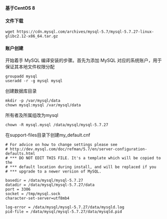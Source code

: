 **基于CentOS 8** 

#### 文件下载

```shell
wget https://cdn.mysql.com/archives/mysql-5.7/mysql-5.7.27-linux-glibc2.12-x86_64.tar.gz
```





#### 账户创建

开始着手 MySQL 编译安装的步骤。首先为添加 MySQL 对应的系统账户，用于保证其本地文件权限分配

```shell
groupadd mysql
useradd -r -g mysql mysql
```

创建数据库目录

```shell
mkdir -p /var/mysql/data
chown mysql:mysql /var/mysql/data
```

所有者及所属组改为mysql

```
chown -R mysql.mysql /data/mysql/mysql-5.7.27
```

在support-files目录下创建my_default.cnf

```properties
# For advice on how to change settings please see
# http://dev.mysql.com/doc/refman/5.7/en/server-configuration-defaults.html
# *** DO NOT EDIT THIS FILE. It's a template which will be copied to the
# *** default location during install, and will be replaced if you
# *** upgrade to a newer version of MySQL.

basedir = /data/mysql/mysql-5.7.27
datadir = /data/mysql/mysql-5.7.27/data
port = 3306
socket = /tmp/mysql.sock
character-set-server=utf8mb4

log-error = /data/mysql/mysql-5.7.27/data/mysqld.log
pid-file = /data/mysql/mysql-5.7.27/data/mysqld.pid
```

